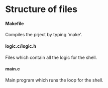 # Structure of files

#### Makefile
Compiles the prject by typing 'make'.

#### logic.c/logic.h
Files which contain all the logic for the shell. 

#### main.c
Main program which runs the loop for the shell.
